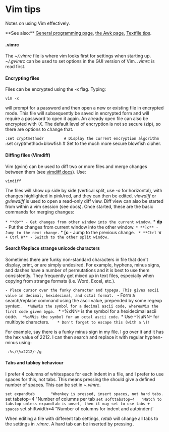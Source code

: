 # Vim tips

Notes on using Vim effectively.

 **See also:\*\* [General programming
        page](programming), [the Awk page](awk),
        [Textfile tips](textfiles).

#### .vimrc

The *\~/.vimrc* file is where vim looks first for settings when starting
up. *\~/.gvimrc* can be used to set options in the GUI version of Vim.
*.vimrc* is read first.

#### Encrypting files

Files can be encrypted using the -x flag. Typing:

` vim -x `<filename>

will prompt for a password and then open a new or existing file in
encrypted mode. This file will subsequently be saved in encrypted form
and will require a password to open it again. An already open file can
also be encrypted with *:X*. The default level of encryption is not so
secure (zip), so there are options to change that.

` :set cryptmethod?         # Display the current encryption algorithm
` :set cryptmethod=blowfish # Set to the much more secure blowfish cipher.
` `

#### Diffing files (Vimdiff)

Vim (gvim) can be used to diff two or more files and merge changes
between them (see [vimdiff
docs](http://vimdoc.sourceforge.net/htmldoc/diff.html)). Use:

` vimdiff `<file1>` `<file2>

The files will show up side by side (vertical split, use *-o* for
horizontal), with changes highlighted in pink/red, and they can then be
edited. *viewdiff* or *gviewdiff* is used to open a read-only diff view.
Diff view can also be started from within a vim session (see docs). Once
started, these are the basic commands for merging changes:

` * **do** - Get changes from other window into the current window.
` * **dp** - Put the changes from current window into the other window.
` * **]c** - Jump to the next change.
` * **[c** - Jump to the previous change.
` * **Ctrl W + Ctrl W** - Switch to the other split window.`

#### Search/Replace strange unicode characters

Sometimes there are funky non-standard characters in file that don't
display, print, or are simply undesired. For example, hyphens, minus
signs, and dashes have a number of permutations and it is best to use
them consistently. They frequently get mixed up in text files,
especially when copying from strange formats (i.e. Word, Excel, etc.).

` - Place cursor over the funky character and type `*`ga`*`. This gives ascii value in decimal, hexidecimal, and octal format.
` - Form a search/replace command using the ascii value, prepended by some regexp syntax:.
`   * `*`%dNN`*` is the symbol for a decimal ascii code, where `*`NN`*` is the first code given by `*`ga`*`.
`   * `*`%xNN`*` is the symbol for a hexidecimal ascii code.
`   * `*`%oNN`*` is the symbol for an octal ascii code.
`   * Use `*`%uNN`*` for multibyte characters.
`   * Don't forget to escape this (with a \)!`

For example, say there is a funky minus sign in my file. I *ga* over it
and it has the hex value of 2212. I can then search and replace it with
regular hyphen-minus using:

` :%s/\%x2212/-/g`

#### Tabs and tabkey behaviour

I prefer 4 columns of whitespace for each indent in a file, and I prefer
to use spaces for this, not tabs. This means pressing the <Tab> should
give a defined number of spaces. This can be set in *\~.vimrc*.

` set expandtab       "When `<tab>` key is pressed, insert spaces, not hard tabs.
` set tabstop=4       "Number of columns per tab
` set softtabstop=4   "Match to tabstop unless expandtab is unset, then it may set to use tabs + spaces
` set shiftwidth=4    "Number of columns for indent and autoindent`

When editing a file with different tab settings, *retab* will change all
tabs to the settings in *.vimrc*. A hard tab can be inserted by pressing
<Ctrl-V><Tab>.

